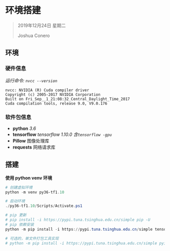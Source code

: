# 环境搭建

> 2019年12月24日 星期二
>
> Joshua Conero





## 环境

### 硬件信息

*运行命令: `nvcc --version`*

```shell
nvcc: NVIDIA (R) Cuda compiler driver
Copyright (c) 2005-2017 NVIDIA Corporation
Built on Fri_Sep__1_21:08:32_Central_Daylight_Time_2017
Cuda compilation tools, release 9.0, V9.0.176
```



### 软件包信息

- **python**             *3.6*
- **tensorflow**      *tensorflow 1.10.0   含`tensorflow -gpu`*
- **Pillow**                图像处理库
- **requests**           网络请求库



## 搭建

**使用 python venv 环境**

```powershell
# 创建虚拟环境
python -m venv py36-tf1.10

# 启动环境
./py36-tf1.10/Scripts/Activate.ps1

# pip 更新
# pip install -i https://pypi.tuna.tsinghua.edu.cn/simple pip -U
# pip 依赖安装
python -m pip install -i https://pypi.tuna.tsinghua.edu.cn/simple tensorflow==1.10.0 tensorflow-gpu==1.10.0 pillow requests

# 可选的，单文件打包工具实现
# python -m pip install -i https://pypi.tuna.tsinghua.edu.cn/simple pyinstaller
```

